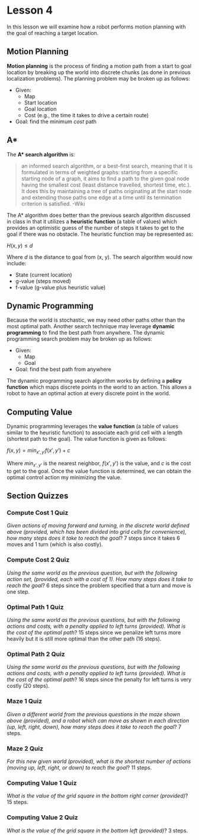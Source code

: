 # Lesson 4

In this lesson we will examine how a robot performs motion planning with the goal of reaching a target location.

## Motion Planning

**Motion planning** is the process of finding a motion path from a start to goal location by breaking up the world into discrete chunks (as done in previous localization problems). The planning problem may be broken up as follows:

- Given:
  - Map
  - Start location
  - Goal location
  - Cost (e.g., the time it takes to drive a certain route)
- Goal: find the minimum _cost_ path

## A\*

The **A\* search algorithm** is:

> an informed search algorithm, or a best-first search, meaning that it is formulated in terms of weighted graphs: starting from a specific starting node of a graph, it aims to find a path to the given goal node having the smallest cost (least distance travelled, shortest time, etc.). It does this by maintaining a tree of paths originating at the start node and extending those paths one edge at a time until its termination criterion is satisfied. -Wiki

The A\* algorithm does better than the previous search algorithm discussed in class in that it utilizes a **heuristic function** (a table of values) which provides an optimistic guess of the number of steps it takes to get to the goal if there was no obstacle. The heuristic function may be represented as:

$H(x, y) \leq d$

Where $d$ is the distance to goal from (x, y). The search algorithm would now include:

- State (current location)
- g-value (steps moved)
- f-value (g-value plus heuristic value)

## Dynamic Programming

Because the world is stochastic, we may need other paths other than the most optimal path. Another search technique may leverage **dynamic programming** to find the best path from anywhere. The dynamic programming search problem may be broken up as follows:

- Given:
  - Map
  - Goal
- Goal: find the best path from anywhere

The dynamic programming search algorithm works by defining a **policy function** which maps discrete points in the world to an action. This allows a robot to have an optimal action at every discrete point in the world.

## Computing Value

Dynamic programming leverages the **value function** (a table of values similar to the heuristic function) to associate each grid cell with a length (shortest path to the goal). The value function is given as follows:

$f(x, y) = min_{x', y'} f(x', y') + c$

Where $min_{x', y'}$ is the nearest neighbor, $f(x', y')$ is the value, and $c$ is the cost to get to the goal. Once the value function is determined, we can obtain the optimal control action my minimizing the value.

## Section Quizzes

### Compute Cost 1 Quiz

_Given actions of moving forward and turning, in the discrete world defined above (provided, which has been divided into grid cells for convenience), how many steps does it take to reach the goal_? 7 steps since it takes 6 moves and 1 turn (which is also costly).

### Compute Cost 2 Quiz

_Using the same world as the previous question, but with the following action set, (provided, each with a cost of 1). How many steps does it take to reach the goal_? 6 steps since the problem specified that a turn and move is one step.

### Optimal Path 1 Quiz

_Using the same world as the previous questions, but with the following actions and costs, with a penalty applied to left turns (provided). What is the cost of the optimal path_? 15 steps since we penalize left turns more heavily but it is still more optimal than the other path (16 steps).

### Optimal Path 2 Quiz

_Using the same world as the previous questions, but with the following actions and costs, with a penalty applied to left turns (provided). What is the cost of the optimal path_? 16 steps since the penalty for left turns is very costly (20 steps).

### Maze 1 Quiz

_Given a different world from the previous questions in the maze shown above (provided), and a robot which can move as shown in each direction (up, left, right, down), how many steps does it take to reach the goal_? 7 steps.

### Maze 2 Quiz

_For this new given world (provided), what is the shortest number of actions (moving up, left, right, or down) to reach the goal_? 11 steps.

### Computing Value 1 Quiz

_What is the value of the grid square in the bottom right corner (provided)_? 15 steps.

### Computing Value 2 Quiz

_What is the value of the grid square in the bottom left (provided)_? 3 steps.
